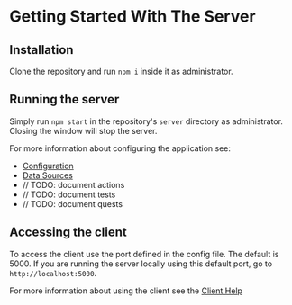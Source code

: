 # Getting Started With The Server

## Installation

Clone the repository and run `npm i` inside it as administrator.

## Running the server

Simply run `npm start` in the repository's `server` directory as administrator. Closing the window will stop the server.

For more information about configuring the application see:
- [Configuration](config.md)
- [Data Sources](data_source.md)
- // TODO: document actions
- // TODO: document tests
- // TODO: document quests 

## Accessing the client

To access the client use the port defined in the config file. The default is 5000. If you are running the server locally using this default port, go to `http://localhost:5000`.

For more information about using the client see the [Client Help](index.md)